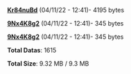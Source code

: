 [**Kr84nuBd**](/data/Kr84nuBd.txt) (04/11/22 - 12:41)- 4195 bytes

[**9Nx4K8g2**](/data/9Nx4K8g2.txt) (04/11/22 - 12:41)- 345 bytes

[**9Nx4K8g2**](/data/9Nx4K8g2.txt) (04/11/22 - 12:41)- 345 bytes

**Total Datas**: 1615

**Total Size**: 9.32 MB / 9.3 MB